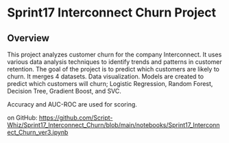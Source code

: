 # Sprint17 Interconnect Churn Project
## Overview
This project analyzes customer churn for the company Interconnect. It uses various data analysis techniques to identify trends and patterns in customer retention. The goal of the project is to predict which customers are likely to churn. It merges 4 datasets. Data visualization. Models are created to predict which customers will churn; Logistic Regression, Random Forest, Decision Tree, Gradient Boost, and SVC. 

Accuracy and AUC-ROC are used for scoring.

on GitHub: 
https://github.com/Script-Whiz/Sprint17_Interconnect_Churn/blob/main/notebooks/Sprint17_Interconnect_Churn_ver3.ipynb
